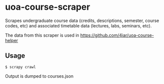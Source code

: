 # uoa-course-scraper

Scrapes undergraduate course data (credits, descriptions, semester, course codes, etc) and associated timetable data (lectures, labs, seminars, etc).

The data from this scraper is used in https://github.com/4iar/uoa-course-helper


## Usage

```$ scrapy crawl```

Output is dumped to courses.json
